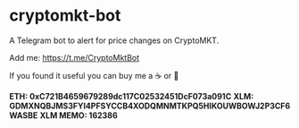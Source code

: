 # cryptomkt-bot
A Telegram bot to alert for price changes on CryptoMKT.

Add me: https://t.me/CryptoMktBot

If you found it useful you can buy me a :coffee: or :beer:

**ETH: 0xC721B4659679289dc117C02532451DcF073a091C**
**XLM: GDMXNQBJMS3FYI4PFSYCCB4XODQMNMTKPQ5HIKOUWBOWJ2P3CF6WASBE**
**XLM MEMO: 162386**
